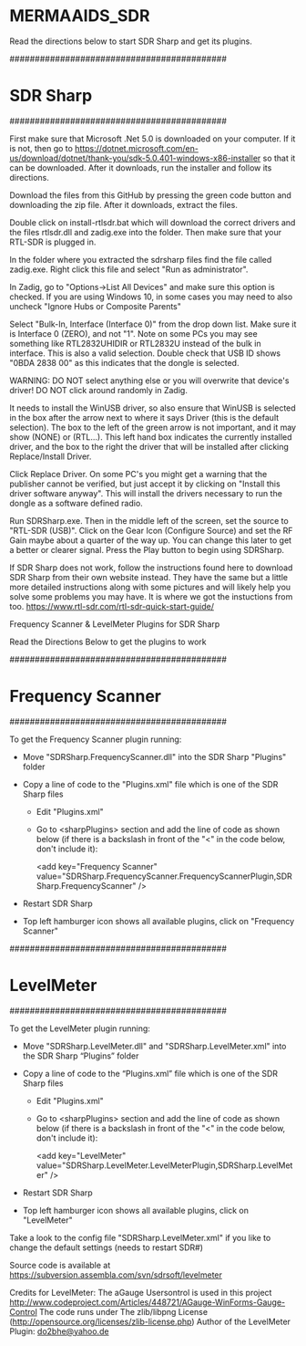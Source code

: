 # MERMAAIDS_SDR

Read the directions below to start SDR Sharp and get its plugins. 

###########################################
# SDR Sharp
###########################################

First make sure that Microsoft .Net 5.0 is downloaded on your computer. If it is not, then go to https://dotnet.microsoft.com/en-us/download/dotnet/thank-you/sdk-5.0.401-windows-x86-installer so that it can be downloaded. After it downloads, run the installer and follow its directions.

Download the files from this GitHub by pressing the green code button and downloading the zip file. After it downloads, extract the files. 

Double click on install-rtlsdr.bat which will download the correct drivers and the files rtlsdr.dll and zadig.exe into the folder. Then make sure that your RTL-SDR is plugged in. 




In the folder where you extracted the sdrsharp files find the file called zadig.exe. Right click this file and select "Run as administrator".

In Zadig, go to "Options->List All Devices" and make sure this option is checked. If you are using Windows 10, in some cases you may need to also uncheck "Ignore Hubs or Composite Parents"

Select "Bulk-In, Interface (Interface 0)" from the drop down list. Make sure it is Interface 0 (ZERO), and not "1". Note on some PCs you may see something like RTL2832UHIDIR or RTL2832U instead of the bulk in interface. This is also a valid selection. Double check that USB ID shows "0BDA 2838 00" as this indicates that the dongle is selected.

WARNING: DO NOT select anything else or you will overwrite that device's driver! DO NOT click around randomly in Zadig.

It needs to install the WinUSB driver, so also ensure that WinUSB is selected in the box after the arrow next to where it says Driver (this is the default selection). The box to the left of the green arrow is not important, and it may show (NONE) or (RTL...). This left hand box indicates the currently installed driver, and the box to the right the driver that will be installed after clicking Replace/Install Driver.

Click Replace Driver. On some PC's you might get a warning that the publisher cannot be verified, but just accept it by clicking on "Install this driver software anyway". This will install the drivers necessary to run the dongle as a software defined radio.




Run SDRSharp.exe. Then in the middle left of the screen, set the source to "RTL-SDR (USB)". Click on the Gear Icon (Configure Source) and set the RF Gain maybe about a quarter of the way up. You can change this later to get a better or clearer signal. Press the Play button to begin using SDRSharp. 

If SDR Sharp does not work, follow the instructions found here to download SDR Sharp from their own website instead. They have the same but a little more detailed instructions along with some pictures and will likely help you solve some problems you may have. It is where we got the instuctions from too. https://www.rtl-sdr.com/rtl-sdr-quick-start-guide/






Frequency Scanner & LevelMeter Plugins for SDR Sharp

Read the Directions Below to get the plugins to work

###########################################
# Frequency Scanner
###########################################

To get the Frequency Scanner plugin running: 
  - Move "SDRSharp.FrequencyScanner.dll" into the SDR Sharp "Plugins" folder
  - Copy a line of code to the "Plugins.xml" file which is one of the SDR Sharp files
      - Edit "Plugins.xml"
      - Go to \<sharpPlugins> section and add the line of code as shown below (if there is a backslash in front of the "<" in the code below, don't include it):
  
        \<add key="Frequency Scanner" value="SDRSharp.FrequencyScanner.FrequencyScannerPlugin,SDRSharp.FrequencyScanner" />
  
  - Restart SDR Sharp
  - Top left hamburger icon shows all available plugins, click on "Frequency Scanner"


###########################################
# LevelMeter
###########################################

To get the LevelMeter plugin running: 
  - Move "SDRSharp.LevelMeter.dll" and "SDRSharp.LevelMeter.xml" into the SDR Sharp “Plugins” folder
  - Copy a line of code to the “Plugins.xml” file which is one of the SDR Sharp files
      - Edit "Plugins.xml"
      - Go to \<sharpPlugins> section and add the line of code as shown below (if there is a backslash in front of the "<" in the code below, don't include it):
  
        \<add key="LevelMeter" value="SDRSharp.LevelMeter.LevelMeterPlugin,SDRSharp.LevelMeter" />
  
  - Restart SDR Sharp
  - Top left hamburger icon shows all available plugins, click on "LevelMeter"

Take a look to the config file "SDRSharp.LevelMeter.xml" if you like to change the default settings (needs to restart SDR#)
 
Source code is available at https://subversion.assembla.com/svn/sdrsoft/levelmeter

Credits for LevelMeter: 
  The aGauge Usersontrol is used in this project 
  http://www.codeproject.com/Articles/448721/AGauge-WinForms-Gauge-Control
  The code runs under The zlib/libpng License (http://opensource.org/licenses/zlib-license.php)
  Author of the LevelMeter Plugin: 
    do2bhe@yahoo.de

